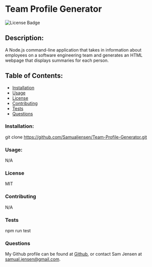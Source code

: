 # Team Profile Generator
![License Badge](https://shields.io/badge/license-MIT-green)
## Description:
A Node.js command-line application that takes in information about employees on a software engineering team and generates an HTML webpage that displays summaries for each person.
## Table of Contents:
* [Installation](#installation)
* [Usage](#usage)
* [License](#license)
* [Contributing](#contributing)
* [Tests](#tests)
* [Questions](#questions)
### Installation:
git clone https://github.com/Samualjensen/Team-Profile-Generator.git
### Usage:
N/A
### License
MIT
### Contributing
N/A
### Tests
npm run test
### Questions
My Github profile can be found at [Github](https://github.com/Samauljensen), or contact Sam Jensen at samual.jensen@gmail.com.
